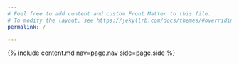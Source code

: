 ```yaml
---
# Feel free to add content and custom Front Matter to this file.
# To modify the layout, see https://jekyllrb.com/docs/themes/#overriding-theme-defaults
permalink: /

---
```

{% include content.md nav=page.nav side=page.side %}